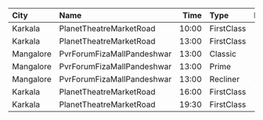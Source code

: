 | City      | Name                       |  Time | Type       | Price | Capacity | Booked |
| :-------- | :------------------------- | ----: | :--------- | ----: | -------: | -----: |
| Karkala   | PlanetTheatreMarketRoad    | 10:00 | FirstClass |  100₹ |       98 |     70 |
| Karkala   | PlanetTheatreMarketRoad    | 13:00 | FirstClass |  100₹ |       98 |     70 |
| Mangalore | PvrForumFizaMallPandeshwar | 13:00 | Classic    |  150₹ |       66 |      0 |
| Mangalore | PvrForumFizaMallPandeshwar | 13:00 | Prime      |  150₹ |       39 |      0 |
| Mangalore | PvrForumFizaMallPandeshwar | 13:00 | Recliner   |  300₹ |        6 |      0 |
| Karkala   | PlanetTheatreMarketRoad    | 16:00 | FirstClass |  100₹ |       98 |     70 |
| Karkala   | PlanetTheatreMarketRoad    | 19:30 | FirstClass |  100₹ |       98 |     70 |